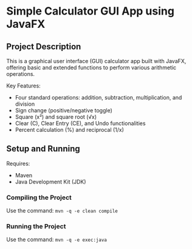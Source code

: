 # Simple Calculator GUI App using JavaFX
## Project Description
This is a graphical user interface (GUI) calculator app built with JavaFX, offering basic and extended functions to perform various arithmetic operations.

Key Features:
- Four standard operations: addition, subtraction, multiplication, and division
- Sign change (positive/negative toggle)
- Square (x²) and square root (√x)
- Clear (C), Clear Entry (CE), and Undo functionalities
- Percent calculation (%) and reciprocal (1/x)
## Setup and Running
Requires:
- Maven
- Java Development Kit (JDK)
### Compiling the Project
Use the command: ```mvn -q -e clean compile```
### Running the Project
Use the command: ```mvn -q -e exec:java```
